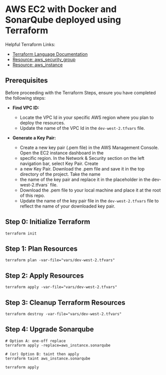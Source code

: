 # AWS EC2 with Docker and SonarQube deployed using Terraform 

Helpful Terraform Links:
- [Terraform Language Documentation](https://www.terraform.io/docs/language/index.html)
- [Resource: aws_security_group](https://registry.terraform.io/providers/hashicorp/aws/latest/docs/resources/security_group)
- [Resource: aws_instance](https://registry.terraform.io/providers/hashicorp/aws/latest/docs/resources/instance)

## Prerequisites

Before proceeding with the Terraform Steps, ensure you have completed the following steps:

- **Find VPC ID:**
  - Locate the VPC Id in your specific AWS region where you plan to deploy the resources.
  - Update the name of the VPC Id in the `dev-west-2.tfvars` file.

- **Generate a Key Pair:**
  - Create a new key pair (.pem file) in the AWS Management Console.  Open the EC2 instance dashboard in the
  - specific region.  In the Network & Security section on the left navigation bar, select Key Pair.  Create 
  - a new Key Pair.  Download the .pem file and save it in the top directory of the project.  Take the name
  - the name of the key pair and replace it in the placeholder in the dev-west-2.tfvars` file.
  - Download the .pem file to your local machine and place it at the root of this repo.
  - Update the name of the key pair file in the `dev-west-2.tfvars` file to reflect the name of your downloaded key pair.


## Step 0: Initialize Terraform
```
terraform init
```

## Step 1: Plan Resources
```
terraform plan -var-file="vars/dev-west-2.tfvars"
```

## Step 2: Apply Resources
```
terraform apply -var-file="vars/dev-west-2.tfvars"
```

## Step 3: Cleanup Terraform Resources
```
terraform destroy -var-file="vars/dev-west-2.tfvars"
```

## Step 4: Upgrade Sonarqube
``` 
# Option A: one-off replace
terraform apply -replace=aws_instance.sonarqube

# (or) Option B: taint then apply
terraform taint aws_instance.sonarqube

terraform apply
``` 
